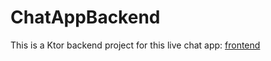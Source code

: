 # ChatAppBackend
This is a Ktor backend project for this live chat app: [frontend](https://github.com/ilya-shevtsov/ChatApp)
